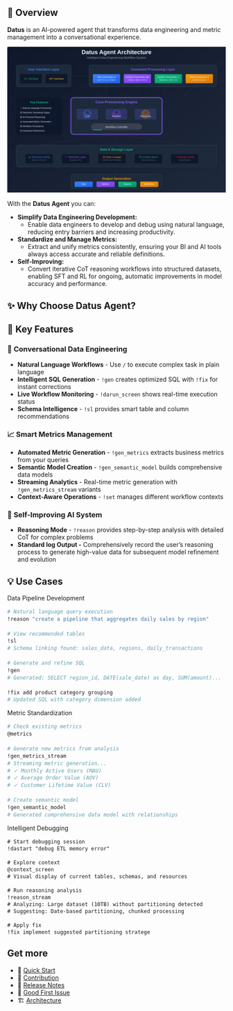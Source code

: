 ## 🎯 Overview

**Datus** is an AI-powered agent that transforms data engineering and metric management into a conversational experience.

![DatusArchitecure](assets/datus_architecture.svg)

With the **Datus Agent** you can:

- **Simplify Data Engineering Development:**
    - Enable data engineers to develop and debug using natural language, reducing entry barriers and increasing productivity.
- **Standardize and Manage Metrics:**
    - Extract and unify metrics consistently, ensuring your BI and AI tools always access accurate and reliable definitions.
- **Self-Improving:**
    - Convert iterative CoT reasoning workflows into structured datasets, enabling SFT and RL for ongoing, automatic improvements in model accuracy and performance.


## ✨ Why Choose Datus Agent?

## 🚀 Key Features

### 💬 **Conversational Data Engineering**

- **Natural Language Workflows** - Use `/` to execute complex task in plain language
- **Intelligent SQL Generation** - `!gen` creates optimized SQL with `!fix` for instant corrections
- **Live Workflow Monitoring** - `!darun_screen` shows real-time execution status
- **Schema Intelligence** - `!sl` provides smart table and column recommendations

### 📈 **Smart Metrics Management**

- **Automated Metric Generation** - `!gen_metrics` extracts business metrics from your queries
- **Semantic Model Creation** - `!gen_semantic_model` builds comprehensive data models
- **Streaming Analytics** - Real-time metric generation with `!gen_metrics_stream` variants
- **Context-Aware Operations** - `!set` manages different workflow contexts

### 🔄 **Self-Improving AI System**

- **Reasoning Mode** - `!reason` provides step-by-step analysis with detailed CoT for complex problems
- **Standard log Output -** Comprehensively record the user’s reasoning process to generate high-value data for subsequent model refinement and evolution


## 💡 Use Cases

Data Pipeline Development

```bash
# Natural language query execution
!reason "create a pipeline that aggregates daily sales by region"

# View recommended tables
!sl
# Schema linking found: sales_data, regions, daily_transactions

# Generate and refine SQL
!gen
# Generated: SELECT region_id, DATE(sale_date) as day, SUM(amount)...

!fix add product category grouping
# Updated SQL with category dimension added

```

Metric Standardization

```bash
# Check existing metrics
@metrics

# Generate new metrics from analysis
!gen_metrics_stream
# Streaming metric generation...
# ✓ Monthly Active Users (MAU)
# ✓ Average Order Value (AOV)
# ✓ Customer Lifetime Value (CLV)

# Create semantic model
!gen_semantic_model
# Generated comprehensive data model with relationships

```

Intelligent Debugging

```
# Start debugging session
!dastart "debug ETL memory error"

# Explore context
@context_screen
# Visual display of current tables, schemas, and resources

# Run reasoning analysis
!reason_stream
# Analyzing: Large dataset (10TB) without partitioning detected
# Suggesting: Date-based partitioning, chunked processing

# Apply fix
!fix implement suggested partitioning stratege
```

## Get more

* 🚦 [Quick Start ](Quickstart.md)
* 🤝 [Contribution](Contribute.md)
* 📝 [Release Notes](Release_notes.md)
* 🌱 [Good First Issue](good_first_issue.md)
* 🏗️ [Architecture](Architecture.md)
